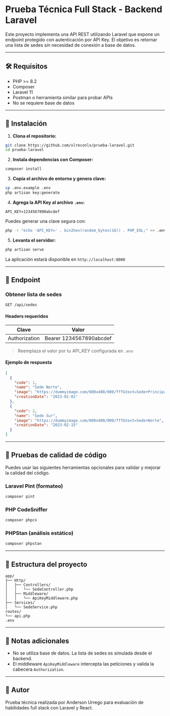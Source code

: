 
# Prueba Técnica Full Stack - Backend Laravel

Este proyecto implementa una API REST utilizando Laravel que expone un endpoint protegido con autenticación por API Key. El objetivo es retornar una lista de sedes sin necesidad de conexión a base de datos.

---

## 🛠 Requisitos

- PHP >= 8.2
- Composer
- Laravel 11
- Postman o herramienta similar para probar APIs
- No se requiere base de datos

---

## 🚀 Instalación

1. **Clona el repositorio:**

```bash
git clone https://github.com/xlreconlx/prueba-laravel.git
cd prueba-laravel
```

2. **Instala dependencias con Composer:**

```bash
composer install
```

3. **Copia el archivo de entorno y genera clave:**

```bash
cp .env.example .env
php artisan key:generate
```

4. **Agrega la API Key al archivo `.env`:**

```env
API_KEY=1234567890abcdef
```

Puedes generar una clave segura con:

```bash
php -r "echo 'API_KEY=' . bin2hex(random_bytes(16)) . PHP_EOL;" >> .env
```

5. **Levanta el servidor:**

```bash
php artisan serve
```

La aplicación estará disponible en `http://localhost:8000`

---

## 📡 Endpoint

### Obtener lista de sedes

```
GET /api/sedes
```

#### Headers requeridos

| Clave         | Valor                          |
|--------------|----------------------------------|
| Authorization | Bearer 1234567890abcdef         |

> Reemplaza el valor por tu API_KEY configurada en `.env`

#### Ejemplo de respuesta

```json
[
  {
    "code": 1,
    "name": "Sede Norte",
    "image": "https://dummyimage.com/600x400/000/fff&text=Sede+Principal",
    "creationDate": "2023-01-01"
  },
  {
    "code": 2,
    "name": "Sede Sur",
    "image": "https://dummyimage.com/600x400/000/fff&text=Sede+Norte",
    "creationDate": "2023-02-15"
  }
]
```

---

## 🧪 Pruebas de calidad de código

Puedes usar las siguientes herramientas opcionales para validar y mejorar la calidad del código.

### Laravel Pint (formateo)

```bash
composer pint
```

### PHP CodeSniffer

```bash
composer phpcs
```

### PHPStan (análisis estático)

```bash
composer phpstan
```

---

## 🧩 Estructura del proyecto

```
app/
├── Http/
│   ├── Controllers/
│   │   └── SedeController.php
│   ├── Middleware/
│   │   └── ApiKeyMiddleware.php
├── Services/
│   └── SedeService.php
routes/
└── api.php
.env
```

---

## 📌 Notas adicionales

- No se utiliza base de datos. La lista de sedes es simulada desde el backend.
- El middleware `ApiKeyMiddleware` intercepta las peticiones y valida la cabecera `Authorization`.

---

## 🧠 Autor

Prueba técnica realizada por Anderson Urrego para evaluación de habilidades full stack con Laravel y React.
